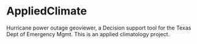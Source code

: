 # AppliedClimate
Hurricane power outage geoviewer, a Decision support tool for the Texas Dept of Emergency Mgmt. This is an applied climatology project.

